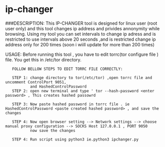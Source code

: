 # ip-changer

###DESCRIPTION:
        This IP-CHANGER tool is designed  for linux user (root user only) and this tool changes ip address and privides annonymity while browsing.
        Using my tool you can set intervals to change ip adress and is restricted to use intervals
        above 20 seconds ,and is restricted change ip address only for 200 times (soon i wiill update for more than 200 times)
        
USAGE:
       Before running this tool , you have to edit torrc(tor configure file ) file. 
       You get this in /etc/tor directory.

       FOLLOW BELLOW STEPS TO EDIT TORRC FILE CORRECTLY:
       
       STEP 1: change directory to tor(/etc/tor) ,open torrc file and uncomment ControlPort 9051,
               and HashedControlPassword
       STEP 2: open new terminal and type ' tor --hash-password <enter password> , This creates hashed passowrd 
        
       STEP 3: Now paste hashed password in torrc file . ie HashedControlPassword <paste created hashed password> , and save the changes
       
       STEP 4: Now open browser setting --> Network settings --> choose manual proxy configuration --> SOCKS Host 127.0.0.1 , PORT 9050
               now save the changes 
               
       STEP 4: Run script using python3 ie.python3 ipchanger.py
